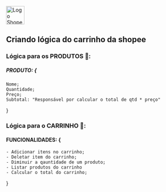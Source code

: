  


 <img src="https://yt3.googleusercontent.com/SaUPNzg8aFktu3IyRqo4Sp_jf89YM4XX9W_wRJIGD0T-cIaqyJ4TLRKtUEhortHArMNWMOAK=s900-c-k-c0x00ffffff-no-rj" alt="Logo Shopee" width="50" height="50"> 
 
 ## Criando lógica do carrinho da shopee

### Lógica para os PRODUTOS 🎁:
##### PRODUTO: {
    Nome;
    Quantidade;
    Preço;
    Subtotal: "Responsável por calcular o total de qtd * preço"
}

### Lógica para o CARRINHO 🛒:
#### FUNCIONALIDADES: {
    - Adicionar itens no carrinho;
    - Deletar item do carrinho;
    - Diminuir a qauntidade de um produto;
    - Listar produtos do carrinho
    - Calcular o total do carrinho;
}